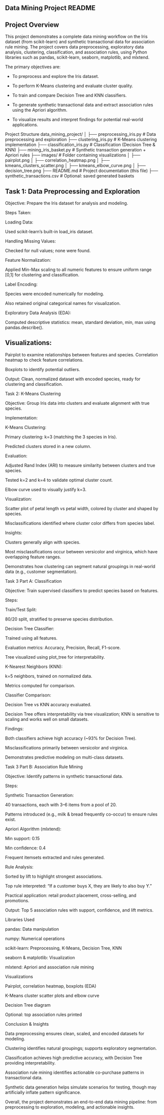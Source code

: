  ## Data Mining Project README
## Project Overview

This project demonstrates a complete data mining workflow on the Iris dataset (from scikit-learn) and synthetic transactional data for association rule mining. The project covers data preprocessing, exploratory data analysis, clustering, classification, and association rules, using Python libraries such as pandas, scikit-learn, seaborn, matplotlib, and mlxtend.

The primary objectives are:

* To preprocess and explore the Iris dataset.

* To perform K-Means clustering and evaluate cluster quality.

* To train and compare Decision Tree and KNN classifiers.

* To generate synthetic transactional data and extract association rules using the Apriori algorithm.

* To visualize results and interpret findings for potential real-world applications.

Project Structure
data_mining_project/
│
├── preprocessing_iris.py         # Data preprocessing and exploration
├── clustering_iris.py            # K-Means clustering implementation
├── classification_iris.py        # Classification (Decision Tree & KNN)
├── mining_iris_basket.py         # Synthetic transaction generation + Apriori rules
├── images/                       # Folder containing visualizations
│   ├── pairplot.png
│   ├── correlation_heatmap.png
│   ├── kmeans_clusters_scatter.png
│   ├── kmeans_elbow_curve.png
│   ├── decision_tree.png
├── README.md                     # Project documentation (this file)
├── synthetic_transactions.csv    # Optional: saved generated baskets

## Task 1: Data Preprocessing and Exploration

Objective: Prepare the Iris dataset for analysis and modeling.

Steps Taken:

Loading Data:

Used scikit-learn’s built-in load_iris dataset.

Handling Missing Values:

Checked for null values; none were found.

Feature Normalization:

Applied Min-Max scaling to all numeric features to ensure uniform range [0,1] for clustering and classification.

Label Encoding:

Species were encoded numerically for modeling.

Also retained original categorical names for visualization.

Exploratory Data Analysis (EDA):

Computed descriptive statistics: mean, standard deviation, min, max using pandas.describe().

## Visualizations:

Pairplot to examine relationships between features and species.
Correlation heatmap to check feature correlations.

Boxplots to identify potential outliers.

Output: Clean, normalized dataset with encoded species, ready for clustering and classification.

Task 2: K-Means Clustering

Objective: Group Iris data into clusters and evaluate alignment with true species.

Implementation:

K-Means Clustering:

Primary clustering: k=3 (matching the 3 species in Iris).

Predicted clusters stored in a new column.

Evaluation:

Adjusted Rand Index (ARI) to measure similarity between clusters and true species.

Tested k=2 and k=4 to validate optimal cluster count.

Elbow curve used to visually justify k=3.

Visualization:

Scatter plot of petal length vs petal width, colored by cluster and shaped by species.

Misclassifications identified where cluster color differs from species label.

Insights:

Clusters generally align with species.

Most misclassifications occur between versicolor and virginica, which have overlapping feature ranges.

Demonstrates how clustering can segment natural groupings in real-world data (e.g., customer segmentation).

Task 3 Part A: Classification

Objective: Train supervised classifiers to predict species based on features.

Steps:

Train/Test Split:

80/20 split, stratified to preserve species distribution.

Decision Tree Classifier:

Trained using all features.

Evaluation metrics: Accuracy, Precision, Recall, F1-score.

Tree visualized using plot_tree for interpretability.

K-Nearest Neighbors (KNN):

k=5 neighbors, trained on normalized data.

Metrics computed for comparison.

Classifier Comparison:

Decision Tree vs KNN accuracy evaluated.

Decision Tree offers interpretability via tree visualization; KNN is sensitive to scaling and works well on small datasets.

Findings:

Both classifiers achieve high accuracy (~93% for Decision Tree).

Misclassifications primarily between versicolor and virginica.

Demonstrates predictive modeling on multi-class datasets.

Task 3 Part B: Association Rule Mining

Objective: Identify patterns in synthetic transactional data.

Steps:

Synthetic Transaction Generation:

40 transactions, each with 3–6 items from a pool of 20.

Patterns introduced (e.g., milk & bread frequently co-occur) to ensure rules exist.

Apriori Algorithm (mlxtend):

Min support: 0.15

Min confidence: 0.4

Frequent itemsets extracted and rules generated.

Rule Analysis:

Sorted by lift to highlight strongest associations.

Top rule interpreted: “If a customer buys X, they are likely to also buy Y.”

Practical application: retail product placement, cross-selling, and promotions.

Output: Top 5 association rules with support, confidence, and lift metrics.

Libraries Used

pandas: Data manipulation

numpy: Numerical operations

scikit-learn: Preprocessing, K-Means, Decision Tree, KNN

seaborn & matplotlib: Visualization

mlxtend: Apriori and association rule mining

Visualizations

Pairplot, correlation heatmap, boxplots (EDA)

K-Means cluster scatter plots and elbow curve

Decision Tree diagram

Optional: top association rules printed

Conclusion & Insights

Data preprocessing ensures clean, scaled, and encoded datasets for modeling.

Clustering identifies natural groupings; supports exploratory segmentation.

Classification achieves high predictive accuracy, with Decision Tree providing interpretability.

Association rule mining identifies actionable co-purchase patterns in transactional data.

Synthetic data generation helps simulate scenarios for testing, though may artificially inflate pattern significance.

Overall, the project demonstrates an end-to-end data mining pipeline: from preprocessing to exploration, modeling, and actionable insights.

